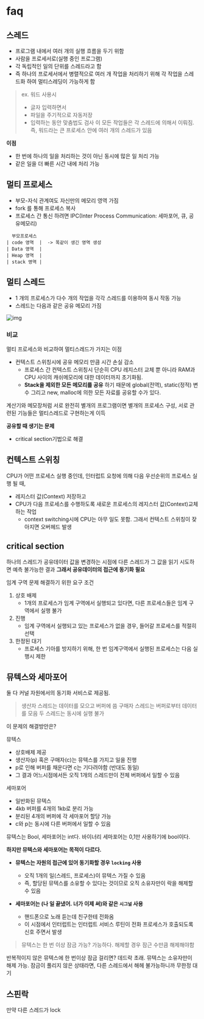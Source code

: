 # faq

## 스레드

- 프로그램 내에서 여러 개의 실행 흐름을 두기 위함
- 사람을 프로세서로(실행 중인 프로그램)
- 각 독립적인 일의 단위를 스레드라고 함
- 즉 하나의 프로세서에서 병렬적으로 여러 개 작업을 처리하기 위해 각 작업을 스레드화 하여 멀티스레딩이 가능하게 함

> ex. 워드 사용시
>
> - 글자 입력하면서
> - 파일을 주기적으로 자동저장
> - 입력하는 동안 맞춤법도 검사
>   이 모든 작업들은 각 스레드에 의해서 이뤄짐. 즉, 워드라는 큰 프로세스 안에 여러 개의 스레드가 있음

**이점**

- 한 번에 하나의 일을 처리하는 것이 아닌 동시에 많은 일 처리 가능
- 같은 일을 더 빠른 시간 내에 처리 가능

## 멀티 프로세스

- 부모-자식 관계여도 자신만의 메모리 영역 가짐
- fork 를 통해 프로세스 복사
- 프로세스 간 통신 하려면 IPC(Inter Process Communication: 세마포어, 큐, 공유메모리)

```
  부모프로세스
| code 영역  |  -> 똑같이 생긴 영역 생성
| Data 영역  |
| Heap 영역  |
| stack 영역 |
```

## 멀티 스레드

- 1 개의 프로세스가 다수 개의 작업을 각각 스레드를 이용하여 동시 작동 가능
- 스레드는 다음과 같은 공유 메모리 가짐

![img](https://t1.daumcdn.net/cfile/tistory/217D00505822F78905)

### 비교

멀티 프로세스와 비교하여 멀티스레드가 가지는 이점
- 컨텍스트 스위칭시에 공유 메모리 만큼 시간 손실 감소
    - 프로세스 간 컨텍스트 스위칭시 단순히 CPU 레지스터 교체 뿐 아니라 RAM과 CPU 사이의 캐쉬메모리에 대한 데이터까지 초기화됨.
    - __Stack을 제외한 모든 메모리를 공유__ 하기 때문에 global(전역), static(정적) 변수 그리고 new, malloc에 의한 모든 자료를 공유할 수가 있다.

계산기와 메모장처럼 서로 완전히 별개의 프로그램이면 별개의 프로세스 구성,
서로 관련된 기능들은 멀티스레드로 구현하는게 이득

__공유할 때 생기는 문제__
- critical section기법으로 해결

## 컨텍스트 스위칭

CPU가 어떤 프로세스 실행 중인데, 인터럽트 요청에 의해 다음 우선순위의 프로세스 실행 될 때,
- 레지스터 값(Context) 저장하고
- CPU가 다음 프로세스를 수행하도록 새로운 프로세스의 레지스터 값(Context)교체하는 작업
    - context switching시에 CPU는 아무 일도 못함. 그래서 컨텍스트 스위칭이 잦아지면 오버헤드 발생

## critical section

하나의 스레드가 공유데이터 값을 변경하는 시점에 다른 스레드가 그 값을 읽기 시도하면 예측 불가능한 결과
__그래서 공유데이터의 접근에 동기화 필요__

임계 구역 문제 해결하기 위한 요구 조건

1. 상호 배제
    - 1개의 프로세스가 임계 구역에서 실행되고 있다면, 다른 프로세스들은 임계 구역에서 실행 불가
2. 진행
    - 임계 구역에서 실행되고 있는 프로세스가 없을 경우, 들어갈 프로세스를 적절히 선택
3. 한정된 대기
    - 프로세스 기아를 방지하기 위해, 한 번 임계구역에서 실행된 프로세스는 다음 실행시 제한

## 뮤텍스와 세마포어

둘 다 커널 자원에서의 동기화 서비스로 제공됨.

> 생산자 스레드는 데이터를 모으고 버퍼에 씀
> 구매자 스레드는 버퍼로부터 데이터를 모음
> 두 스레드는 동시에 실행 불가

이 문제의 해결방안은?

뮤텍스
- 상호배제 제공
- 생산자(p) 혹은 구매자(c)는 뮤텍스를 가지고 일을 진행
- p로 인해 버퍼를 채운다면 c는 기다려야함 (반대도 동일)
- 그 결과 어느시점에서든 오직 1개의 스레드만이 전체 버퍼에서 일할 수 있음

세마포어
- 일반화된 뮤텍스
- 4kb 버퍼를 4개의 1kb로 분리 가능
- 분리된 4개의 버퍼에 각 세마포어 할당 가능
- c와 p는 동시에 다른 버퍼에서 일할 수 있음

뮤텍스는 Bool, 세마포어는 int다.
바이너리 세마포어는 0,1만 사용하기에 bool이다. 

__하지만 뮤텍스와 세마포어는 목적이 다르다.__

- __뮤텍스는 자원의 접근에 있어 동기화할 경우 `locking` 사용__
    - 오직 1개의 일(스레드, 프로세스)이 뮤텍스 가질 수 있음
    - 즉, 할당된 뮤텍스를 소유할 수 있다는 것이므로 오직 소유자만이 락을 해제할 수 있음

- __세마포어는 (나 일 끝냈어. 너가 이제 써)와 같은 `시그널` 사용__
    - 핸드폰으로 노래 듣는데 친구한테 전화옴
    - 이 시점에서 인터럽트는 인터럽트 서비스 루틴이 전화 프로세스가 호출되도록 신호 주면서 발생

> 뮤텍스는 한 번 이상 잠금 가능?
가능하다. 해제할 경우 잠근 수만큼 해제해야함

반복적이지 않은 뮤텍스에 한 번이상 잠금 걸리면?
데드락 초래. 뮤텍스는 소유자만이 해제 가능.
잠금이 풀리지 않은 상태라면, 다른 스레드에서 해헤 불가능하니까 무한정 대기


## 스핀락

만약 다른 스레드가 lock

